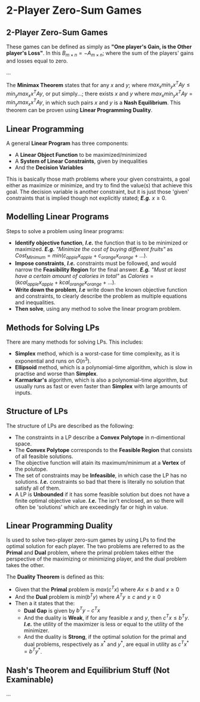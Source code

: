 # 2-Player Zero-Sum Games

## 2-Player Zero-Sum Games
These games can be defined as simply as **"One player's Gain, is the Other player's Loss"**. In this $B_{m \times n} = -A_{m \times n}$; where the sum of the players' gains and losses equal to zero.

...

The **Minimax Theorem** states that for any $x$ and $y$; where $max_xmin_yx^TAy \leq min_ymax_xx^TAy$, or put simply...; there exists $x$ and $y$ where $max_xmin_yx^TAy = min_ymax_xx^TAy$, in which such pairs $x$ and $y$ is a **Nash Equilibrium**. This theorem can be proven using **Linear Programming Duality**.

## Linear Programming
A general **Linear Program** has three components:
* A **Linear Object Function** to be maximized/minimized
* A **System of Linear Constraints**, given by inequalities
* And the **Decision Variables**

This is basically those math problems where your given constraints, a goal either as maximize or minimize, and try to find the value(s) that achieve this goal. The decision variable is another constraint, but it is just those 'given' constraints that is implied though not explicitly stated; ***E.g.*** $x \geq 0$.

## Modelling Linear Programs
Steps to solve a problem using linear programs:
* **Identify objective function**, ***I.e.*** the function that is to be minimized or maximized. ***E.g.*** *"Minimize the cost of buying different fruits"* as $Cost_{Minimum} = min(c_{apple}x_{apple}+c_{orange}x_{orange}+...)$.
* **Impose constraints**, ***I.e.*** constraints must be followed, and would narrow the **Feasibility Region** for the final answer. ***E.g.*** *"Must at least have a certain amount of calories in total"* as $Calories = (kcal_{apple}x_{apple}+kcal_{orange}x_{orange}+...)$.
* **Write down the problem**, ***I.e*** write down the known objective function and constraints, to clearly describe the problem as multiple equations and inequalities.
* **Then solve**, using any method to solve the linear program problem.

## Methods for Solving LPs
There are many methods for solving LPs. This includes:
* **Simplex** method, which is a worst-case for time complexity, as it is exponential and runs on $O(n^3)$.
* **Ellipsoid** method, which is a polynomial-time algorithm, which is slow in practise and worse than **Simplex**.
* **Karmarkar's** algorithm, which is also a polynomial-time algorithm, but usually runs as fast or even faster than **Simplex** with large amounts of inputs.

## Structure of LPs
The structure of LPs are described as the following:
* The constraints in a LP describe a **Convex Polytope** in $n$-dimentional space.
* The **Convex Polytope** corresponds to the **Feasible Region** that consists of all feasible solutions.
* The objective function will atain its maximum/minimum at a **Vertex** of the polutope.
* The set of constraints may be **Infeasible**, in which case the LP has no solutions. ***I.e.*** constraints so bad that there is literally no solution that satisfy all of them.
* A LP is **Unbounded** if it has some feasible solution but does not have a finite optimal objective value. ***I.e.*** The isn't enclosed, an so there will often be 'solutions' which are exceedingly far or high in value.

## Linear Programming Duality
Is used to solve two-player zero-sum games by using LPs to find the optimal solution for each player. The two problems are referred to as the **Primal** and **Dual** problem, where the primal problem takes either the perspective of the maximizing or minimizing player, and the dual problem takes the other.

The **Duality Theorem** is defined as this:
* Given that the **Primal** problem is $max(c^Tx)$ where $Ax \leq b$ and $x \geq 0$
* And the **Dual** problem is $min(b^Ty)$ where $A^Ty \geq c$ and $y \geq 0$
* Then a it states that the:
    * **Dual Gap** is given by $b^Ty - c^Tx$
    * And the duality is **Weak**, if for any feasible $x$ and $y$, then $c^Tx \leq b^Ty$. ***I.e.*** the utility of the maximizer is less or equal to the utility of the minimizer.
    * And the duality is **Strong**, if the optimal solution for the primal and dual problems, respectively as $x^*$ and $y^*$, are equal in utility as $c^Tx^* = b^Ty^*$.

## Nash's Theorem and Equilibrium Stuff (Not Examinable)
...
